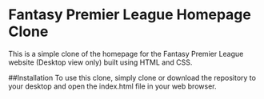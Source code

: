 # Fantasy Premier League Homepage Clone
This is a simple clone of the homepage for the Fantasy Premier League website (Desktop view only) built using HTML and CSS. 

##Installation
To use this clone, simply clone or download the repository to your desktop and open the index.html file in your web browser.
